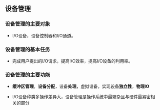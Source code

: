 ## 设备管理

### 设备管理的主要对象

- I/O设备，设备控制器和I/O通道。

### 设备管理的基本任务

- 完成用户提出的I/O请求，提高I/O效率，提高I/O设备的利用率。

### 设备管理的主要功能

- **缓冲区管理**，**设备分配**，设备**处理**，虚拟设备，实现设备**独立性**，**物理IO**

- I/O设备种类多操作差异大，设备管理是操作系统中最繁杂且与硬件最紧密相关的部分